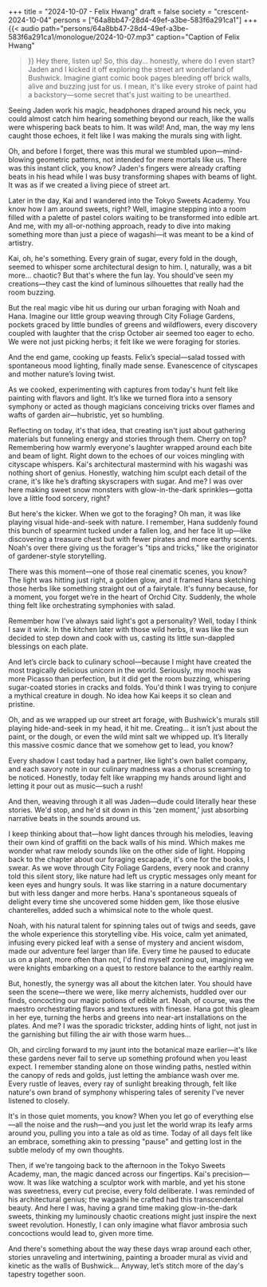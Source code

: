 +++
title = "2024-10-07 - Felix Hwang"
draft = false
society = "crescent-2024-10-04"
persons = ["64a8bb47-28d4-49ef-a3be-583f6a291ca1"]
+++
{{< audio
    path="persons/64a8bb47-28d4-49ef-a3be-583f6a291ca1/monologue/2024-10-07.mp3" 
    caption="Caption of Felix Hwang"
>}}
Hey there, listen up!
So, this day... honestly, where do I even start? Jaden and I kicked it off exploring the street art wonderland of Bushwick. Imagine giant comic book pages bleeding off brick walls, alive and buzzing just for us. I mean, it's like every stroke of paint had a backstory—some secret that's just waiting to be unearthed.

Seeing Jaden work his magic, headphones draped around his neck, you could almost catch him hearing something beyond our reach, like the walls were whispering back beats to him. It was wild! And, man, the way my lens caught those echoes, it felt like I was making the murals sing with light.

Oh, and before I forget, there was this mural we stumbled upon—mind-blowing geometric patterns, not intended for mere mortals like us. There was this instant click, you know? Jaden's fingers were already crafting beats in his head while I was busy transforming shapes with beams of light. It was as if we created a living piece of street art.

Later in the day, Kai and I wandered into the Tokyo Sweets Academy. You know how I am around sweets, right? Well, imagine stepping into a room filled with a palette of pastel colors waiting to be transformed into edible art. And me, with my all-or-nothing approach, ready to dive into making something more than just a piece of wagashi—it was meant to be a kind of artistry.

Kai, oh, he's something. Every grain of sugar, every fold in the dough, seemed to whisper some architectural design to him. I, naturally, was a bit more... chaotic? But that's where the fun lay. You should've seen my creations—they cast the kind of luminous silhouettes that really had the room buzzing.

But the real magic vibe hit us during our urban foraging with Noah and Hana. Imagine our little group weaving through City Foliage Gardens, pockets graced by little bundles of greens and wildflowers, every discovery coupled with laughter that the crisp October air seemed too eager to echo. We were not just picking herbs; it felt like we were foraging for stories.

And the end game, cooking up feasts. Felix’s special—salad tossed with spontaneous mood lighting, finally made sense. Evanescence of cityscapes and mother nature’s loving twist.

As we cooked, experimenting with captures from today's hunt felt like painting with flavors and light. It’s like we turned flora into a sensory symphony or acted as though magicians conceiving tricks over flames and wafts of garden air—hubristic, yet so humbling.

Reflecting on today, it's that idea, that creating isn't just about gathering materials but funneling energy and stories through them. Cherry on top? Remembering how warmly everyone's laughter wrapped around each bite and beam of light. Right down to the echoes of our voices mingling with cityscape whispers.
Kai's architectural mastermind with his wagashi was nothing short of genius. Honestly, watching him sculpt each detail of the crane, it's like he’s drafting skyscrapers with sugar. And me? I was over here making sweet snow monsters with glow-in-the-dark sprinkles—gotta love a little food sorcery, right? 

But here's the kicker. When we got to the foraging? Oh man, it was like playing visual hide-and-seek with nature. I remember, Hana suddenly found this bunch of spearmint tucked under a fallen log, and her face lit up—like discovering a treasure chest but with fewer pirates and more earthy scents. Noah's over there giving us the forager's "tips and tricks," like the originator of gardener-style storytelling.

There was this moment—one of those real cinematic scenes, you know? The light was hitting just right, a golden glow, and it framed Hana sketching those herbs like something straight out of a fairytale. It's funny because, for a moment, you forget we’re in the heart of Orchid City. Suddenly, the whole thing felt like orchestrating symphonies with salad.

Remember how I've always said light's got a personality? Well, today I think I saw it wink. In the kitchen later with those wild herbs, it was like the sun decided to step down and cook with us, casting its little sun-dappled blessings on each plate.

And let’s circle back to culinary school—because I might have created the most tragically delicious unicorn in the world. Seriously, my mochi was more Picasso than perfection, but it did get the room buzzing, whispering sugar-coated stories in cracks and folds. You'd think I was trying to conjure a mythical creature in dough. No idea how Kai keeps it so clean and pristine.

Oh, and as we wrapped up our street art forage, with Bushwick's murals still playing hide-and-seek in my head, it hit me. Creating... it isn’t just about the paint, or the dough, or even the wild mint salt we whipped up. It’s literally this massive cosmic dance that we somehow get to lead, you know? 

Every shadow I cast today had a partner, like light's own ballet company, and each savory note in our culinary madness was a chorus screaming to be noticed. Honestly, today felt like wrapping my hands around light and letting it pour out as music—such a rush!

And then, weaving through it all was Jaden—dude could literally hear these stories. We'd stop, and he'd sit down in this ‘zen moment,’ just absorbing narrative beats in the sounds around us. 

I keep thinking about that—how light dances through his melodies, leaving their own kind of graffiti on the back walls of his mind. Which makes me wonder what raw melody sounds like on the other side of light.
Hopping back to the chapter about our foraging escapade, it's one for the books, I swear. As we wove through City Foliage Gardens, every nook and cranny told this silent story, like nature had left us cryptic messages only meant for keen eyes and hungry souls. It was like starring in a nature documentary but with less danger and more herbs. Hana's spontaneous squeals of delight every time she uncovered some hidden gem, like those elusive chanterelles, added such a whimsical note to the whole quest.

Noah, with his natural talent for spinning tales out of twigs and seeds, gave the whole experience this storytelling vibe. His voice, calm yet animated, infusing every picked leaf with a sense of mystery and ancient wisdom, made our adventure feel larger than life. Every time he paused to educate us on a plant, more often than not, I'd find myself zoning out, imagining we were knights embarking on a quest to restore balance to the earthly realm.

But, honestly, the synergy was all about the kitchen later. You should have seen the scene—there we were, like merry alchemists, huddled over our finds, concocting our magic potions of edible art. Noah, of course, was the maestro orchestrating flavors and textures with finesse. Hana got this gleam in her eye, turning the herbs and greens into near-art installations on the plates. And me? I was the sporadic trickster, adding hints of light, not just in the garnishing but filling the air with those warm hues...

Oh, and circling forward to my jaunt into the botanical maze earlier—it's like these gardens never fail to serve up something profound when you least expect. I remember standing alone on those winding paths, nestled within the canopy of reds and golds, just letting the ambiance wash over me. Every rustle of leaves, every ray of sunlight breaking through, felt like nature's own brand of symphony whispering tales of serenity I've never listened to closely. 

It's in those quiet moments, you know? When you let go of everything else—all the noise and the rush—and you just let the world wrap its leafy arms around you, pulling you into a tale as old as time. Today of all days felt like an embrace, something akin to pressing "pause" and getting lost in the subtle melody of my own thoughts.

Then, if we're tangoing back to the afternoon in the Tokyo Sweets Academy, man, the magic danced across our fingertips. Kai's precision—wow. It was like watching a sculptor work with marble, and yet his stone was sweetness, every cut precise, every fold deliberate. I was reminded of his architectural genius; the wagashi he crafted had this transcendental beauty. And here I was, having a grand time making glow-in-the-dark sweets, thinking my luminously chaotic creations might just inspire the next sweet revolution. Honestly, I can only imagine what flavor ambrosia such concoctions would lead to, given more time.

And there's something about the way these days wrap around each other, stories unraveling and intertwining, painting a broader mural as vivid and kinetic as the walls of Bushwick...
Anyway, let’s stitch more of the day's tapestry together soon.
